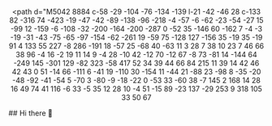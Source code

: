 <div id="header" align="center">
  <svg version="1.0" xmlns="http://www.w3.org/2000/svg"
 width="1024.000000pt" height="1024.000000pt" viewBox="0 0 1024.000000 1024.000000"
 preserveAspectRatio="xMidYMid meet">

<g transform="translate(0.000000,1024.000000) scale(0.100000,-0.100000)"
fill="#000000" stroke="none">
<path d="M7900 9532 c-151 -6 -546 -47 -890 -92 -84 -11 -220 -23 -520 -46
-161 -13 -405 -18 -1140 -21 -1240 -6 -1488 4 -2255 91 -351 40 -564 57 -800
63 -200 5 -230 3 -325 -17 -469 -97 -861 -457 -975 -894 -65 -248 -61 -447 19
-966 80 -518 106 -907 106 -1597 0 -588 -27 -1086 -79 -1491 -11 -81 -29 -217
-40 -302 -46 -352 -64 -815 -40 -1015 38 -319 173 -617 365 -809 181 -181 421
-315 683 -380 266 -67 469 -65 1226 9 193 19 431 41 530 49 99 9 230 21 290
27 135 14 1702 21 1950 9 94 -5 292 -20 440 -34 1025 -98 1201 -111 1465 -103
258 8 421 45 637 148 169 80 356 233 466 379 133 178 236 444 267 694 19 145
7 526 -24 821 -104 966 -136 1486 -136 2170 0 599 22 903 105 1445 67 433 78
608 50 791 -40 270 -178 533 -379 727 -264 253 -576 361 -996 344z m-5405
-167 c237 -17 422 -35 735 -70 573 -66 626 -68 1830 -70 1315 -4 1423 1 2195
91 689 80 857 83 1084 18 105 -30 244 -95 325 -151 141 -98 292 -284 370 -454
126 -277 135 -483 47 -1004 -79 -466 -101 -753 -108 -1400 -6 -555 5 -841 52
-1415 13 -162 27 -331 30 -375 4 -44 17 -179 30 -300 76 -697 74 -980 -10
-1232 -70 -211 -176 -387 -303 -504 -122 -114 -306 -218 -477 -272 -176 -55
-232 -62 -490 -61 -257 1 -425 13 -1045 74 -659 65 -659 65 -1650 65 -990 0
-971 1 -1650 -66 -608 -59 -726 -69 -955 -75 -185 -6 -224 -4 -330 14 -410 71
-742 287 -908 592 -38 71 -98 226 -122 317 -63 240 -60 652 10 1193 35 266 62
484 69 550 37 341 58 1379 37 1840 -20 433 -37 611 -106 1060 -19 124 -39 272
-45 329 -41 417 51 716 304 979 197 206 504 338 786 341 47 0 180 -6 295 -14z"/>
<path d="M6755 8992 c-178 -52 -308 -180 -371 -367 l-27 -80 -3 -717 c-4 -702
-4 -717 15 -728 11 -5 33 -10 50 -10 34 0 43 8 214 192 65 70 135 137 154 149
l36 22 711 5 c587 3 721 6 771 19 228 56 423 273 485 537 52 221 30 426 -66
625 -37 77 -61 109 -127 176 -90 90 -159 131 -288 167 -72 21 -94 22 -784 24
-651 3 -715 2 -770 -14z m867 -300 c5 -5 2 -39 -7 -81 -8 -40 -15 -78 -15 -86
0 -10 28 -14 113 -17 126 -4 165 -18 197 -71 11 -18 20 -50 20 -72 0 -50 -60
-356 -73 -372 -6 -8 -36 -13 -83 -13 -53 0 -74 4 -74 13 0 6 14 88 32 181 l32
168 -23 20 c-20 15 -37 18 -100 16 l-76 -3 -35 -180 c-20 -99 -39 -188 -43
-197 -5 -15 -19 -18 -77 -18 -83 0 -86 4 -71 82 6 29 31 161 56 293 64 334 64
335 89 346 24 10 125 4 138 -9z m-421 -197 c51 -18 75 -37 108 -83 19 -27 23
-45 22 -103 -1 -124 -35 -200 -116 -261 -71 -54 -121 -68 -241 -68 -69 0 -105
-4 -111 -12 -6 -7 -15 -47 -22 -87 -6 -41 -17 -81 -23 -88 -15 -19 -137 -18
-144 1 -3 8 0 50 6 93 11 79 107 587 115 611 7 19 348 17 406 -3z m1253 -15
c74 -38 98 -76 104 -164 9 -144 -42 -242 -155 -298 -62 -30 -76 -33 -180 -37
-68 -2 -116 -8 -122 -15 -5 -6 -16 -47 -25 -91 -20 -99 -31 -108 -111 -100
-66 7 -74 14 -67 53 29 161 132 663 137 672 5 8 59 11 189 8 170 -3 184 -5
230 -28z"/>
<path d="M6944 8379 c-10 -16 -53 -219 -54 -251 0 -27 1 -28 58 -28 63 1 123
19 154 47 47 42 73 147 47 195 -6 11 -26 26 -44 34 -41 17 -151 19 -161 3z"/>
<path d="M8187 8377 c-19 -15 -71 -257 -58 -270 5 -5 43 -8 85 -5 116 5 167
53 174 161 4 61 3 64 -28 90 -17 15 -41 27 -53 28 -12 0 -41 2 -64 4 -22 2
-48 -2 -56 -8z"/>
<path d="M5042 8884 c-58 -29 -104 -76 -134 -139 l-21 -42 -46 28 c-133 82
-316 74 -423 -19 -47 -42 -89 -138 -96 -218 -4 -57 -6 -62 -23 -54 -27 15 -99
12 -159 -6 -108 -32 -200 -164 -200 -287 0 -52 35 -146 60 -162 7 -4 -3 -19
-31 -43 -75 -65 -97 -154 -62 -261 19 -59 75 -128 127 -156 35 -19 35 -19 91
4 133 55 227 -8 286 -191 18 -57 25 -68 40 -63 11 3 28 7 38 10 23 7 46 66 38
96 -4 16 -2 19 11 14 9 -4 28 -10 42 -12 70 -12 67 -8 73 -81 14 -144 64 -249
145 -301 129 -82 323 -58 417 52 34 39 44 66 84 215 11 39 14 42 46 42 43 0
51 -14 66 -111 6 -41 19 -110 30 -154 11 -44 21 -88 23 -98 8 -35 -20 -48 -92
-41 -54 5 -70 3 -80 -9 -18 -22 0 -53 33 -60 38 -7 145 2 168 14 28 16 49 74
41 116 -6 33 -5 35 12 28 10 -4 51 -15 89 -23 137 -29 253 9 318 105 33 50 67
</div>
## Hi there 👋

<!--
**skulsik/skulsik** is a ✨ _special_ ✨ repository because its `README.md` (this file) appears on your GitHub profile.

Here are some ideas to get you started:

- 🔭 I’m currently working on ...
- 🌱 I’m currently learning ...
- 👯 I’m looking to collaborate on ...
- 🤔 I’m looking for help with ...
- 💬 Ask me about ...
- 📫 How to reach me: ...
- 😄 Pronouns: ...
- ⚡ Fun fact: ...
-->
